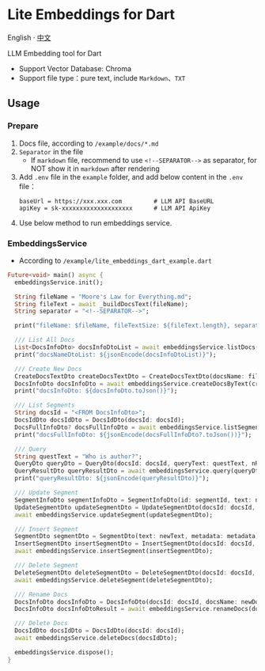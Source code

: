 # Lite Embeddings for Dart

English · [中文](README-zh_CN.md)

LLM Embedding tool for Dart

- Support Vector Database: Chroma
- Support file type：pure text, include `Markdown`、`TXT`

## Usage

### Prepare

1. Docs file, according to `/example/docs/*.md`
2. `Separator` in the file
    - If `markdown` file, recommend to use `<!--SEPARATOR-->` as separator, for NOT show it in `markdown` after rendering
3. Add `.env` file in the `example` folder, and add below content in the `.env` file：
     ```properties
     baseUrl = https://xxx.xxx.com         # LLM API BaseURL
     apiKey = sk-xxxxxxxxxxxxxxxxxxxx      # LLM API ApiKey
     ```
4. Use below method to run embeddings service.

### EmbeddingsService
-  According to `/example/lite_embeddings_dart_example.dart`

```dart
Future<void> main() async {
  embeddingsService.init();

  String fileName = "Moore's Law for Everything.md";
  String fileText = await _buildDocsText(fileName);
  String separator = "<!--SEPARATOR-->";

  print("fileName: $fileName, fileTextSize: ${fileText.length}, separator: $separator");

  /// List All Docs
  List<DocsInfoDto> docsInfoDtoList = await embeddingsService.listDocs();
  print("docsNameDtoList: ${jsonEncode(docsInfoDtoList)}");

  /// Create New Docs
  CreateDocsTextDto createDocsTextDto = CreateDocsTextDto(docsName: fileName, text: fileText, separator: separator, metadata: {"vdb": "chroma", "embeddings_model": embeddingsModel});
  DocsInfoDto docsInfoDto = await embeddingsService.createDocsByText(createDocsTextDto);
  print("docsInfoDto: ${docsInfoDto.toJson()}");

  /// List Segments
  String docsId = "<FROM DocsInfoDto>";
  DocsIdDto docsIdDto = DocsIdDto(docsId: docsId);
  DocsFullInfoDto? docsFullInfoDto = await embeddingsService.listSegments(docsIdDto);
  print("docsFullInfoDto: ${jsonEncode(docsFullInfoDto?.toJson())}");

  /// Query
  String questText = "Who is author?";
  QueryDto queryDto = QueryDto(docsId: docsId, queryText: questText, nResults: 3);
  QueryResultDto queryResultDto = await embeddingsService.query(queryDto);
  print("queryResultDto: ${jsonEncode(queryResultDto)}");

  /// Update Segment
  SegmentInfoDto segmentInfoDto = SegmentInfoDto(id: segmentId, text: newText, metadata: metadata);
  UpdateSegmentDto updateSegmentDto = UpdateSegmentDto(docsId: docsId, segment: segmentInfoDto);
  await embeddingsService.updateSegment(updateSegmentDto);

  /// Insert Segment
  SegmentDto segmentDto = SegmentDto(text: newText, metadata: metadata);
  InsertSegmentDto insertSegmentDto = InsertSegmentDto(docsId: docsId, segment: segmentDto, index: 2);
  await embeddingsService.insertSegment(insertSegmentDto);

  /// Delete Segment
  DeleteSegmentDto deleteSegmentDto = DeleteSegmentDto(docsId: docsId, id: segmentId);
  await embeddingsService.deleteSegment(deleteSegmentDto);

  /// Rename Docs
  DocsInfoDto docsInfoDto = DocsInfoDto(docsId: docsId, docsName: newDocsName);
  DocsInfoDto docsInfoDtoResult = await embeddingsService.renameDocs(docsInfoDto);

  /// Delete Docs
  DocsIdDto docsIdDto = DocsIdDto(docsId: docsId);
  await embeddingsService.deleteDocs(docsIdDto);

  embeddingsService.dispose();
}
```